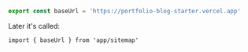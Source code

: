```ts
export const baseUrl = 'https://portfolio-blog-starter.vercel.app'
```
Later it's called:
```tsx
import { baseUrl } from 'app/sitemap'
```